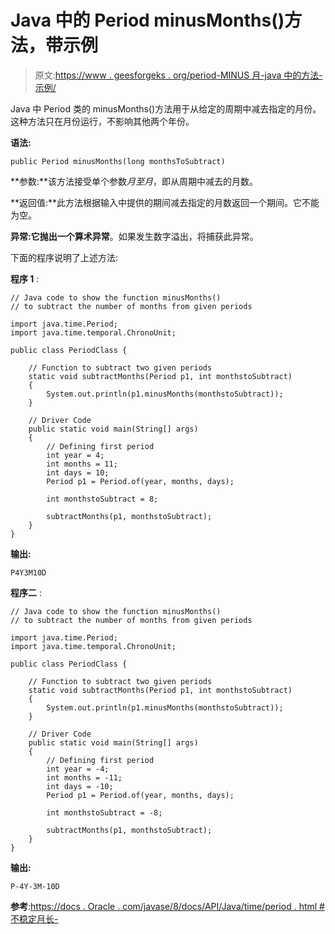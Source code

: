 # Java 中的 Period minusMonths()方法，带示例

> 原文:[https://www . geesforgeks . org/period-MINUS 月-java 中的方法-示例/](https://www.geeksforgeeks.org/period-minusmonths-method-in-java-with-examples/)

Java 中 Period 类的 minusMonths()方法用于从给定的周期中减去指定的月份。这种方法只在月份运行，不影响其他两个年份。

**语法:**

```
public Period minusMonths(long monthsToSubtract)
```

**参数:**该方法接受单个参数*月至月*，即从周期中减去的月数。

**返回值:**此方法根据输入中提供的期间减去指定的月数返回一个期间。它不能为空。

**异常:**它抛出一个**算术异常**。如果发生数字溢出，将捕获此异常。

下面的程序说明了上述方法:

**程序 1** :

```
// Java code to show the function minusMonths()
// to subtract the number of months from given periods

import java.time.Period;
import java.time.temporal.ChronoUnit;

public class PeriodClass {

    // Function to subtract two given periods
    static void subtractMonths(Period p1, int monthstoSubtract)
    {
        System.out.println(p1.minusMonths(monthstoSubtract));
    }

    // Driver Code
    public static void main(String[] args)
    {
        // Defining first period
        int year = 4;
        int months = 11;
        int days = 10;
        Period p1 = Period.of(year, months, days);

        int monthstoSubtract = 8;

        subtractMonths(p1, monthstoSubtract);
    }
}
```

**输出:**

```
P4Y3M10D

```

**程序二** :

```
// Java code to show the function minusMonths()
// to subtract the number of months from given periods

import java.time.Period;
import java.time.temporal.ChronoUnit;

public class PeriodClass {

    // Function to subtract two given periods
    static void subtractMonths(Period p1, int monthstoSubtract)
    {
        System.out.println(p1.minusMonths(monthstoSubtract));
    }

    // Driver Code
    public static void main(String[] args)
    {
        // Defining first period
        int year = -4;
        int months = -11;
        int days = -10;
        Period p1 = Period.of(year, months, days);

        int monthstoSubtract = -8;

        subtractMonths(p1, monthstoSubtract);
    }
}
```

**输出:**

```
P-4Y-3M-10D

```

**参考**:[https://docs . Oracle . com/javase/8/docs/API/Java/time/period . html #不稳定月长-](https://docs.oracle.com/javase/8/docs/api/java/time/Period.html#minusMonths-long-)